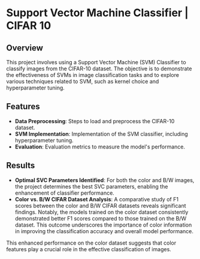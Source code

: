 # Support Vector Machine Classifier | CIFAR 10

## Overview
This project involves using a Support Vector Machine (SVM) Classifier to classify images from the CIFAR-10 dataset. The objective is to demonstrate the effectiveness of SVMs in image classification tasks and to explore various techniques related to SVM, such as kernel choice and hyperparameter tuning.

## Features
- **Data Preprocessing**: Steps to load and preprocess the CIFAR-10 dataset.
- **SVM Implementation**: Implementation of the SVM classifier, including hyperparameter tuning.
- **Evaluation**: Evaluation metrics to measure the model's performance.

## Results
- **Optimal SVC Parameters Identified**: For both the color and B/W images, the project determines the best SVC parameters, enabling the enhancement of classifier performance.
- **Color vs. B/W CIFAR Dataset Analysis**: A comparative study of F1 scores between the color and B/W CIFAR datasets reveals significant findings. Notably, the models trained on the color dataset consistently demonstrated better F1 scores compared to those trained on the B/W dataset. This outcome underscores the importance of color information in improving the classification accuracy and overall model performance.

This enhanced performance on the color dataset suggests that color features play a crucial role in the effective classification of images.
